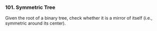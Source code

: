 ### 101. Symmetric Tree

Given the root of a binary tree, check whether it is a mirror of itself (i.e., symmetric around its center).
